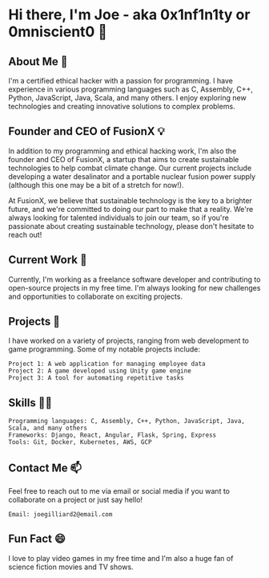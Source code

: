 # Hi there, I'm Joe - aka **0x1nf1n1ty** or **0mniscient0** 👋

## About Me 🤔

I'm a certified ethical hacker with a passion for programming. I have experience in various programming languages such as C, Assembly, C++, Python, JavaScript, Java, Scala, and many others. I enjoy exploring new technologies and creating innovative solutions to complex problems.

## Founder and CEO of FusionX 💡

In addition to my programming and ethical hacking work, I'm also the founder and CEO of FusionX, a startup that aims to create sustainable technologies to help combat climate change. Our current projects include developing a water desalinator and a portable nuclear fusion power supply (although this one may be a bit of a stretch for now!).

At FusionX, we believe that sustainable technology is the key to a brighter future, and we're committed to doing our part to make that a reality. We're always looking for talented individuals to join our team, so if you're passionate about creating sustainable technology, please don't hesitate to reach out!

## Current Work 🔭

Currently, I'm working as a freelance software developer and contributing to open-source projects in my free time. I'm always looking for new challenges and opportunities to collaborate on exciting projects.

## Projects 🚀

I have worked on a variety of projects, ranging from web development to game programming. Some of my notable projects include:

    Project 1: A web application for managing employee data
    Project 2: A game developed using Unity game engine
    Project 3: A tool for automating repetitive tasks

## Skills 👨‍💻

    Programming languages: C, Assembly, C++, Python, JavaScript, Java, Scala, and many others
    Frameworks: Django, React, Angular, Flask, Spring, Express
    Tools: Git, Docker, Kubernetes, AWS, GCP

## Contact Me 📫

Feel free to reach out to me via email or social media if you want to collaborate on a project or just say hello!

    Email: joegilliard2@email.com

## Fun Fact 😄

I love to play video games in my free time and I'm also a huge fan of science fiction movies and TV shows.
